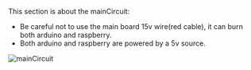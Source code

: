 This section is about the mainCircuit:

   * Be careful not to use the main board 15v wire(red cable), it can burn both arduino and raspberry.
   * Both arduino and raspberry are powered by a 5v source.
   
   
   ![mainCircuit](https://github.com/CaioslppUO/Agrobot/blob/master/pictures/circuits/mainCircuit/mainCircuit.png)
